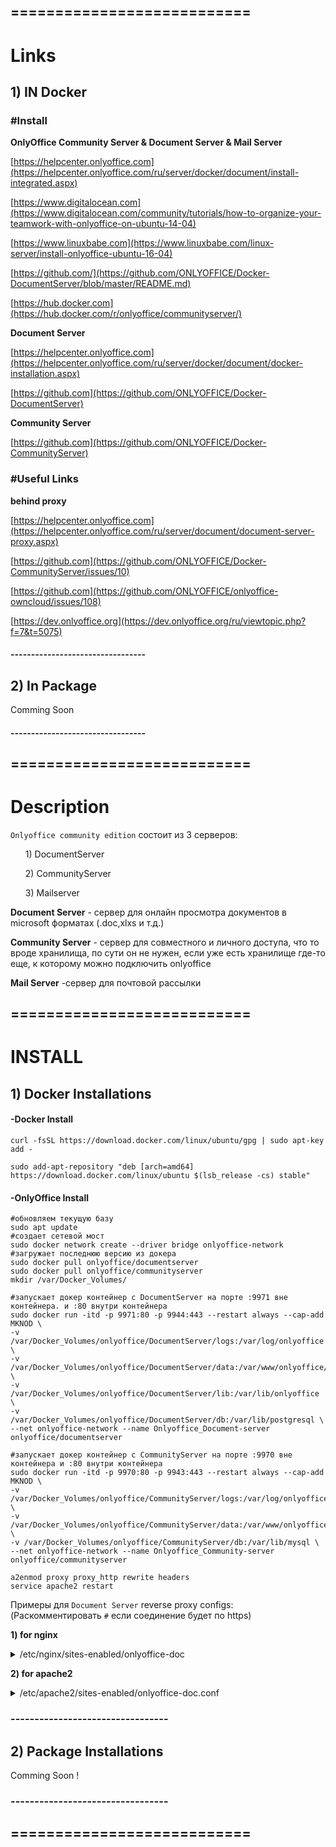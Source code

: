 ## ===========================
# Links

## 1) IN Docker

### #Install

**OnlyOffice Community Server & Document Server & Mail Server**

[https://helpcenter.onlyoffice.com](https://helpcenter.onlyoffice.com/ru/server/docker/document/install-integrated.aspx)

[https://www.digitalocean.com](https://www.digitalocean.com/community/tutorials/how-to-organize-your-teamwork-with-onlyoffice-on-ubuntu-14-04)

[https://www.linuxbabe.com](https://www.linuxbabe.com/linux-server/install-onlyoffice-ubuntu-16-04)

[https://github.com/](https://github.com/ONLYOFFICE/Docker-DocumentServer/blob/master/README.md)

[https://hub.docker.com](https://hub.docker.com/r/onlyoffice/communityserver/)

**Document Server**

[https://helpcenter.onlyoffice.com](https://helpcenter.onlyoffice.com/ru/server/docker/document/docker-installation.aspx)

[https://github.com](https://github.com/ONLYOFFICE/Docker-DocumentServer)

**Community Server**

[https://github.com](https://github.com/ONLYOFFICE/Docker-CommunityServer)

###  #Useful Links

**behind proxy**

[https://helpcenter.onlyoffice.com](https://helpcenter.onlyoffice.com/ru/server/document/document-server-proxy.aspx)

[https://github.com](https://github.com/ONLYOFFICE/Docker-CommunityServer/issues/10)

[https://github.com](https://github.com/ONLYOFFICE/onlyoffice-owncloud/issues/108)

[https://dev.onlyoffice.org](https://dev.onlyoffice.org/ru/viewtopic.php?f=7&t=5075)

#### ---------------------------------

 
## 2) In Package

Comming Soon

#### ---------------------------------
## ===========================


# Description

`Onlyoffice community edition` состоит из 3 серверов:
<ul>1) DocumentServer</ul>
<ul>2) CommunityServer</ul>
<ul>3) Mailserver</ul>

**Document Server** - сервер для онлайн просмотра документов в microsoft форматах (.doc,xlxs и т.д.) 

**Community Server** - сервер для совместного и личного доступа, что то вроде хранилища, по сути он не нужен, если уже есть хранилище где-то еще, к которому можно подключить onlyoffice
 
 **Mail Server** -сервер для почтовой рассылки 
 
## ===========================


# INSTALL


## 1) Docker Installations

#### -Docker Install
```nginx
curl -fsSL https://download.docker.com/linux/ubuntu/gpg | sudo apt-key add -

sudo add-apt-repository "deb [arch=amd64] https://download.docker.com/linux/ubuntu $(lsb_release -cs) stable"
```


#### -OnlyOffice Install
```nginx
#обновляем текущую базу
sudo apt update
#создает сетевой мост
sudo docker network create --driver bridge onlyoffice-network
#загружает последнюю версию из докера
sudo docker pull onlyoffice/documentserver
sudo docker pull onlyoffice/communityserver
mkdir /var/Docker_Volumes/

#запускает докер контейнер c DocumentServer на порте :9971 вне контейнера. и :80 внутри контейнера
sudo docker run -itd -p 9971:80 -p 9944:443 --restart always --cap-add MKNOD \
-v /var/Docker_Volumes/onlyoffice/DocumentServer/logs:/var/log/onlyoffice \
-v /var/Docker_Volumes/onlyoffice/DocumentServer/data:/var/www/onlyoffice/Data \
-v /var/Docker_Volumes/onlyoffice/DocumentServer/lib:/var/lib/onlyoffice \
-v /var/Docker_Volumes/onlyoffice/DocumentServer/db:/var/lib/postgresql \
--net onlyoffice-network --name Onlyoffice_Document-server onlyoffice/documentserver

#запускает докер контейнер c CommunityServer на порте :9970 вне контейнера и :80 внутри контейнера
sudo docker run -itd -p 9970:80 -p 9943:443 --restart always --cap-add MKNOD \
-v /var/Docker_Volumes/onlyoffice/CommunityServer/logs:/var/log/onlyoffice \
-v /var/Docker_Volumes/onlyoffice/CommunityServer/data:/var/www/onlyoffice/Data \
-v /var/Docker_Volumes/onlyoffice/CommunityServer/db:/var/lib/mysql \
--net onlyoffice-network --name Onlyoffice_Community-server onlyoffice/communityserver

a2enmod proxy proxy_http rewrite headers
service apache2 restart
```


Примеры для `Document Server` reverse proxy configs: (Раскомментировать `#` если соединение будет по https)

**1) for nginx**

<d>
	<details>
		<summary>/etc/nginx/sites-enabled/onlyoffice-doc </summary> 

```nginx 		
upstream docservice {
  server 127.0.0.1:9971;
}
	
map $http_host $this_host {
    "" $host;
    default $http_host;
}

map $http_x_forwarded_proto $the_scheme {
     default $http_x_forwarded_proto;
     "" $scheme;
}

map $http_x_forwarded_host $the_host {
    default $http_x_forwarded_host;
    "" $this_host;
}

map $http_upgrade $proxy_connection {
  default upgrade;
  "" close;
}

proxy_set_header Upgrade $http_upgrade;
proxy_set_header Connection $proxy_connection;
proxy_set_header X-Forwarded-Host $the_host;
proxy_set_header X-Forwarded-Proto $the_scheme;
proxy_set_header X-Forwarded-For $proxy_add_x_forwarded_for;


server {
    listen       80;
    server_name  onlyoffice-doc.example.com;
#   return 301 https://$host$request_uri;
#}

#server {
#        listen 443;
#	server_name onlyoffice-doc.example.com;

#    ssl_certificate /etc/letsencrypt/live/onlyoffice-doc.example.com/fullchain.pem; # managed by Certbot
#    ssl_certificate_key /etc/letsencrypt/live/onlyoffice-doc.example.com/privkey.pem; # managed by Certbot
#    include /etc/letsencrypt/options-ssl-nginx.conf; # managed by Certbo
#    ssl_dhparam /etc/letsencrypt/ssl-dhparams.pem; # managed by Certbot

  location / {
    proxy_pass http://docservice;
    proxy_http_version 1.1;
  }
	
}
```

</details>
</d>

**2) for apache2**

<d>
<details>
		<summary> /etc/apache2/sites-enabled/onlyoffice-doc.conf </summary>

```apache
<VirtualHost *:80>
        ServerAdmin webmaster@localhost
        ServerName onlyoffice-doc.example.com
        DocumentRoot /var/www/onlyoffice

#       RewriteEngine on
#       RewriteCond %{HTTPS} !=on
#       RewriteRule ^(.*)$ https://%{HTTP_HOST}/$1 [R=301,L]

#</VirtualHost>

#<IfModule mod_ssl.c>
#<VirtualHost *:443>
        ServerAdmin webmaster@localhost
        ServerName onlyoffice-doc.example.com


#      SSLCertificateFile /etc/letsencrypt/live/onlyoffice-doc.example.com/fullchain.pem
#      SSLCertificateKeyFile /etc/letsencrypt/live/onlyoffice-doc.example.com/privkey.pem
#      Include /etc/letsencrypt/options-ssl-apache.conf

        ErrorLog /var/log/apache2/onlyoffice_error.log
        CustomLog /var/log/apache2/onlyoffice_access.log combined


        AllowEncodedSlashes On
#       SSLEngine On
#       SSLProxyEngine On
        ProxyPreserveHost On
        ProxyRequests Off
        SetEnvIf Host "^(.*)$" THE_HOST=$1
		
		#http если без SSL
        RequestHeader setifempty X-Forwarded-Proto https 
        RequestHeader setifempty X-Forwarded-Host %{THE_HOST}e
        ProxyAddHeaders Off

        ProxyPassMatch (.*)(\/websocket)$ "ws://127.0.0.1/$1$2"
        ProxyPass / http://127.0.0.1:9971/
        ProxyPassReverse / http://127.0.0.1:9971/

</VirtualHost>
#</IfModule>
```

</details>
</d>


### ---------------------------------


## 2) Package Installations


Comming Soon !


### ---------------------------------

## ===========================
